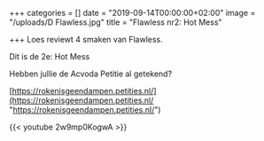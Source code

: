 +++
categories = []
date = "2019-09-14T00:00:00+02:00"
image = "/uploads/D Flawless.jpg"
title = "Flawless nr2: Hot Mess"

+++
Loes reviewt 4 smaken van Flawless.

Dit is de 2e: Hot Mess

Hebben jullie de Acvoda Petitie al getekend?

[https://rokenisgeendampen.petities.nl/](https://rokenisgeendampen.petities.nl/ "https://rokenisgeendampen.petities.nl/")

{{< youtube 2w9mp0KogwA >}}